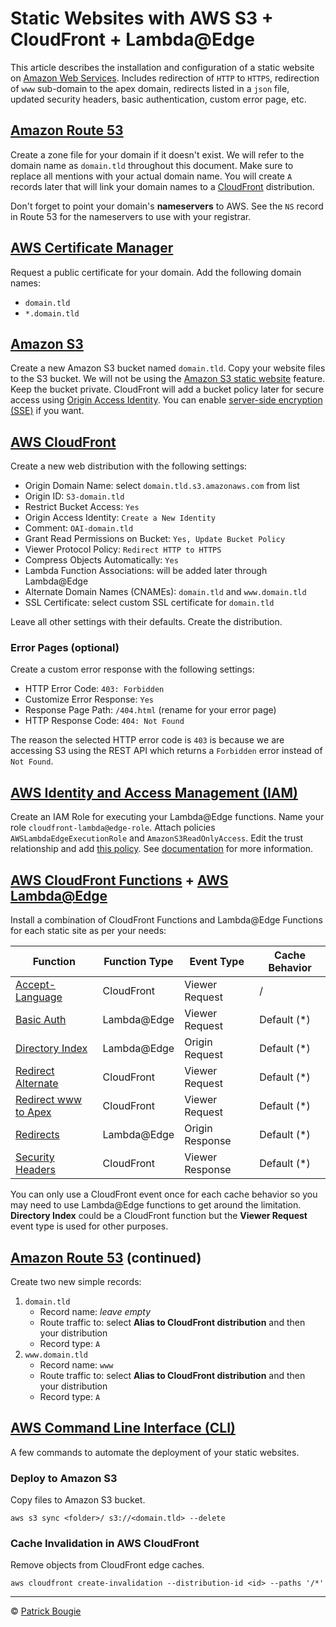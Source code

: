 # Static Websites with AWS S3 + CloudFront + Lambda@Edge

This article describes the installation and configuration of a static website on [Amazon Web Services](https://aws.amazon.com/). Includes redirection of `HTTP` to `HTTPS`, redirection of `www` sub-domain to the apex domain, redirects listed in a `json` file, updated security headers, basic authentication, custom error page, etc.

## [Amazon Route 53](https://aws.amazon.com/route53/)

Create a zone file for your domain if it doesn't exist. We will refer to the domain name as `domain.tld` throughout this document. Make sure to replace all mentions with your actual domain name. You will create `A` records later that will link your domain names to a [CloudFront](https://aws.amazon.com/cloudfront/) distribution.

Don't forget to point your domain's **nameservers** to AWS. See the `NS` record in Route 53 for the nameservers to use with your registrar.

## [AWS Certificate Manager](https://aws.amazon.com/certificate-manager/)

Request a public certificate for your domain. Add the following domain names:

- `domain.tld`
- `*.domain.tld`

## [Amazon S3](https://aws.amazon.com/s3/)

Create a new Amazon S3 bucket named `domain.tld`. Copy your website files to the S3 bucket. We will not be using the [Amazon S3 static website](https://docs.aws.amazon.com/AmazonS3/latest/dev/WebsiteHosting.html) feature. Keep the bucket private. CloudFront will add a bucket policy later for secure access using [Origin Access Identity](https://docs.aws.amazon.com/AmazonCloudFront/latest/DeveloperGuide/private-content-restricting-access-to-s3.html). You can enable [server-side encryption (SSE)](https://docs.aws.amazon.com/AmazonS3/latest/dev/serv-side-encryption.html) if you want.

## [AWS CloudFront](https://aws.amazon.com/cloudfront/)

Create a new web distribution with the following settings:

- Origin Domain Name: select `domain.tld.s3.amazonaws.com` from list
- Origin ID: `S3-domain.tld`
- Restrict Bucket Access: `Yes`
- Origin Access Identity: `Create a New Identity`
- Comment: `OAI-domain.tld`
- Grant Read Permissions on Bucket: `Yes, Update Bucket Policy`
- Viewer Protocol Policy: `Redirect HTTP to HTTPS`
- Compress Objects Automatically: `Yes`
- Lambda Function Associations: will be added later through Lambda@Edge
- Alternate Domain Names (CNAMEs): `domain.tld` and `www.domain.tld`
- SSL Certificate: select custom SSL certificate for `domain.tld`

Leave all other settings with their defaults.
Create the distribution.

### Error Pages (optional)

Create a custom error response with the following settings:

- HTTP Error Code: `403: Forbidden`
- Customize Error Response: `Yes`
- Response Page Path: `/404.html` (rename for your error page)
- HTTP Response Code: `404: Not Found`

The reason the selected HTTP error code is `403` is because we are accessing S3 using the REST API which returns a `Forbidden` error instead of `Not Found`.

## [AWS Identity and Access Management (IAM)](https://aws.amazon.com/iam/)

Create an IAM Role for executing your Lambda@Edge functions. Name your role `cloudfront-lambda@edge-role`. Attach policies `AWSLambdaEdgeExecutionRole` and `AmazonS3ReadOnlyAccess`. Edit the trust relationship and add [this policy](https://docs.aws.amazon.com/AmazonCloudFront/latest/DeveloperGuide/lambda-edge-permissions.html#lambda-edge-permissions-function-execution). See [documentation](https://docs.aws.amazon.com/AmazonCloudFront/latest/DeveloperGuide/lambda-edge-permissions.html) for more information.

## [AWS CloudFront Functions](https://docs.aws.amazon.com/console/cloudfront/functions/) + [AWS Lambda@Edge](https://aws.amazon.com/lambda/edge/)

Install a combination of CloudFront Functions and Lambda@Edge Functions for each static site as per your needs:

Function|Function Type|Event Type|Cache Behavior
---|---|---|---
[Accept-Language](cloudfront/accept-language)|CloudFront|Viewer Request|/
[Basic Auth](lambda@edge/basic-auth)|Lambda@Edge|Viewer Request|Default (*)
[Directory Index](lambda@edge/directory-index)|Lambda@Edge|Origin Request|Default (*)
[Redirect Alternate](cloudfront/redirect-alternate)|CloudFront|Viewer Request|Default (*)
[Redirect www to Apex](cloudfront/redirect-www-to-apex)|CloudFront|Viewer Request|Default (*)
[Redirects](lambda@edge/redirects)|Lambda@Edge|Origin Response|Default (*)
[Security Headers](cloudfront/security-headers)|CloudFront|Viewer Response|Default (*)

You can only use a CloudFront event once for each cache behavior so you may need to use Lambda@Edge functions to get around the limitation. **Directory Index** could be a CloudFront function but the **Viewer Request** event type is used for other purposes.

## [Amazon Route 53](https://aws.amazon.com/route53/) (continued)

Create two new simple records:

1. `domain.tld`
    - Record name: _leave empty_
    - Route traffic to: select **Alias to CloudFront distribution** and then your distribution
    - Record type: `A`
1. `www.domain.tld`
    - Record name: `www`
    - Route traffic to: select **Alias to CloudFront distribution** and then your distribution
    - Record type: `A`

## [AWS Command Line Interface (CLI)](https://aws.amazon.com/cli/)

A few commands to automate the deployment of your static websites.

### Deploy to Amazon S3

Copy files to Amazon S3 bucket.

    aws s3 sync <folder>/ s3://<domain.tld> --delete

### Cache Invalidation in AWS CloudFront

Remove objects from CloudFront edge caches.

    aws cloudfront create-invalidation --distribution-id <id> --paths '/*'

---
© [Patrick Bougie](https://patrickbougie.com/)
